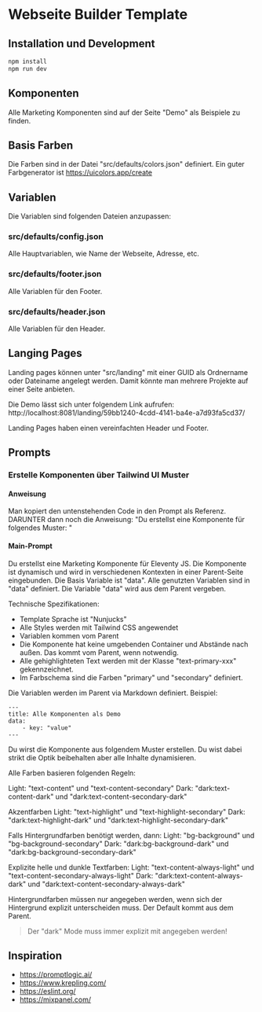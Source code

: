 # Webseite Builder Template

## Installation und Development

```bash
npm install
npm run dev
```

## Komponenten

Alle Marketing Komponenten sind auf der Seite "Demo" als Beispiele zu finden.

## Basis Farben

Die Farben sind in der Datei "src/defaults/colors.json" definiert.
Ein guter Farbgenerator ist https://uicolors.app/create

## Variablen

Die Variablen sind folgenden Dateien anzupassen:

### src/defaults/config.json

Alle Hauptvariablen, wie Name der Webseite, Adresse, etc.

### src/defaults/footer.json

Alle Variablen für den Footer.

### src/defaults/header.json

Alle Variablen für den Header.


## Langing Pages

Landing pages können unter "src/landing" mit einer GUID als Ordnername oder Dateiname angelegt werden.
Damit könnte man mehrere Projekte auf einer Seite anbieten.

Die Demo lässt sich unter folgendem Link aufrufen:
http://localhost:8081/landing/59bb1240-4cdd-4141-ba4e-a7d93fa5cd37/

Landing Pages haben einen vereinfachten Header und Footer.


## Prompts

### Erstelle Komponenten über Tailwind UI Muster

#### Anweisung

Man kopiert den untenstehenden Code in den Prompt als Referenz.
DARUNTER dann noch die Anweisung:
"Du erstellst eine Komponente für folgendes Muster: <muster-code-von-tailwind-ui>"

#### Main-Prompt

Du erstellst eine Marketing Komponente für Eleventy JS.
Die Komponente ist dynamisch und wird in verschiedenen Kontexten in einer Parent-Seite eingebunden. Die Basis Variable ist "data". Alle genutzten Variablen sind in "data" definiert.
Die Variable "data" wird aus dem Parent vergeben.

Technische Spezifikationen:

- Template Sprache ist "Nunjucks"
- Alle Styles werden mit Tailwind CSS angewendet
- Variablen kommen vom Parent
- Die Komponente hat keine umgebenden Container und Abstände nach außen. Das kommt vom Parent, wenn notwendig.
- Alle gehighlighteten Text werden mit der Klasse "text-primary-xxx" gekennzeichnet.
- Im Farbschema sind die Farben "primary" und "secondary" definiert.

Die Variablen werden im Parent via Markdown definiert.
Beispiel:

```
---
title: Alle Komponenten als Demo
data:
    - key: "value"
---
```

Du wirst die Komponente aus folgendem Muster erstellen.
Du wist dabei strikt die Optik beibehalten aber alle Inhalte dynamisieren.

Alle Farben basieren folgenden Regeln:

Light: "text-content" und "text-content-secondary"
Dark: "dark:text-content-dark" und "dark:text-content-secondary-dark"

Akzentfarben
Light: "text-highlight" und "text-highlight-secondary"
Dark: "dark:text-highlight-dark" und "dark:text-highlight-secondary-dark"

Falls Hintergrundfarben benötigt werden, dann:
Light: "bg-background" und "bg-background-secondary"
Dark: "dark:bg-background-dark" und "dark:bg-background-secondary-dark"

Explizite helle und dunkle Textfarben:
Light: "text-content-always-light" und "text-content-secondary-always-light"
Dark: "dark:text-content-always-dark" und "dark:text-content-secondary-always-dark"

Hintergrundfarben müssen nur angegeben werden, wenn sich der Hintergrund explizit unterscheiden muss.
Der Default kommt aus dem Parent.

> Der "dark" Mode muss immer explizit mit angegeben werden!



## Inspiration

- https://promptlogic.ai/
- https://www.krepling.com/
- https://eslint.org/
- https://mixpanel.com/
